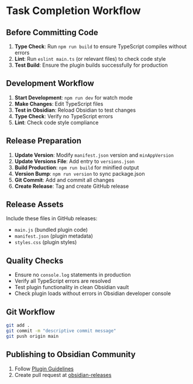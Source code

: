 # Task Completion Workflow

## Before Committing Code
1. **Type Check**: Run `npm run build` to ensure TypeScript compiles without errors
2. **Lint**: Run `eslint main.ts` (or relevant files) to check code style
3. **Test Build**: Ensure the plugin builds successfully for production

## Development Workflow
1. **Start Development**: `npm run dev` for watch mode
2. **Make Changes**: Edit TypeScript files
3. **Test in Obsidian**: Reload Obsidian to test changes
4. **Type Check**: Verify no TypeScript errors
5. **Lint**: Check code style compliance

## Release Preparation
1. **Update Version**: Modify `manifest.json` version and `minAppVersion`
2. **Update Versions File**: Add entry to `versions.json`
3. **Build Production**: `npm run build` for minified output
4. **Version Bump**: `npm run version` to sync package.json
5. **Git Commit**: Add and commit all changes
6. **Create Release**: Tag and create GitHub release

## Release Assets
Include these files in GitHub releases:
- `main.js` (bundled plugin code)
- `manifest.json` (plugin metadata)
- `styles.css` (plugin styles)

## Quality Checks
- Ensure no `console.log` statements in production
- Verify all TypeScript errors are resolved
- Test plugin functionality in clean Obsidian vault
- Check plugin loads without errors in Obsidian developer console

## Git Workflow
```bash
git add .
git commit -m "descriptive commit message"
git push origin main
```

## Publishing to Obsidian Community
1. Follow [Plugin Guidelines](https://docs.obsidian.md/Plugins/Releasing/Plugin+guidelines)
2. Create pull request at [obsidian-releases](https://github.com/obsidianmd/obsidian-releases)